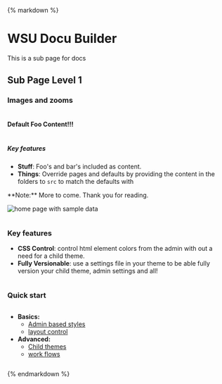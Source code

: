 {% markdown %}
# WSU Docu Builder
This is a sub page for docs 

## Sub Page Level 1
### Images and zooms
    
<div class="row halves"><div class="column">

#### Default Foo Content!!!

</div><div class="column">

##### Key features

- **Stuff**: Foo's and bar's included as content.
- **Things**:  Override pages and defaults by providing the content in the folders to `src` to match the defaults with 


</div></div>
**Note:** More to come. Thank you for reading.

    
<div class="row halves"><div class="column">

![home page with sample data](site/img/home-page-preview-with-sample.png "Home page")

</div><div class="column">

### Key features

- **CSS Control**: control html element colors from the admin with out a need for a child theme.
- **Fully Versionable**:  use a settings file in your theme to be able fully version your child theme, admin settings and all!

</div></div><div class="row side-left"><div class="column one">

### Quick start 

</div><div class="column two">

- **Basics:**
    - [Admin based styles](#)
	- [layout control](#)
- **Advanced:**
    - [Child themes](#)
	- [work flows](#)


</div></div>



{% endmarkdown %}